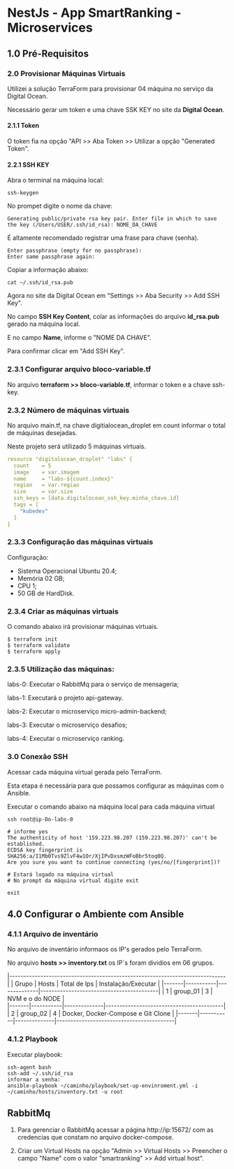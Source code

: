  # NestJs - App SmartRanking - Microservices


## 1.0 Pré-Requisitos


### 2.0 Provisionar Máquinas Virtuais

Utilizei a solução TerraForm para provisionar 04 máquina no serviço da Digital Ocean.

Necessário gerar um token e uma chave SSK KEY no site da **Digital Ocean**.


#### 2.1.1 Token

O token fia na opção "API >> Aba Token >> Utilizar a opção "Generated Token".

#### 2.2.1 SSH KEY

Abra o terminal na máquina local:

```
ssh-keygen
```

No prompet digite o nome da chave:

```
Generating public/private rsa key pair. Enter file in which to save the key (/Users/USER/.ssh/id_rsa): NOME_DA_CHAVE
```

É altamente recomendado registrar uma frase para chave (senha).

```
Enter passphrase (empty for no passphrase):
Enter same passphrase again:
```

Copiar a informação abaixo:

```
cat ~/.ssh/id_rsa.pub
```

Agora no site da Digital Ocean em "Settings >> Aba Security >> Add SSH Key".

No campo **SSH Key Content**, colar as informações do arquivo **id_rsa.pub** gerado na máquina local.

E no campo **Name**, informe o "NOME DA CHAVE".

Para confirmar clicar em "Add SSH Key".


### 2.3.1 Configurar arquivo bloco-variable.tf

No arquivo **terraform >> bloco-variable.tf**, informar o token e a chave ssh-key.

### 2.3.2 Número de máquinas virtuais

No arquivo main.tf, na chave digitialocean_droplet em count informar o total de máquinas desejadas.

Neste projeto será utilizado 5 máquinas virtuais.

``` yaml
resource "digitalocean_droplet" "labs" {
  count    = 5
  image    = var.imagem
  name     = "labs-${count.index}"
  region   = var.regiao
  size     = var.size
  ssh_keys = [data.digitalocean_ssh_key.minha_chave.id]
  tags = [
    "kubedev"
  ]
}
```

### 2.3.3 Configuração das máquinas virtuais

Configuração:

- Sistema Operacional Ubuntu 20.4;
- Memória 02 GB;
- CPU 1;
- 50 GB de HardDisk.


### 2.3.4 Criar as máquinas virtuais

O comando abaixo irá provisionar máquinas virtuais.

```
$ terraform init
$ terraform validate
$ terraform apply
```

### 2.3.5 Utilização das máquinas:

labs-0: Executar o RabbitMq para o serviço de mensageria;

labs-1: Executará o projeto api-gateway.

labs-2: Executar o microserviço micro-admin-backend;

labs-3: Executar o microserviço desafios;

labs-4: Executar o microserviço ranking.


### 3.0 Conexão SSH

Acessar cada máquina virtual gerada pelo TerraForm.

Esta etapa é necessária para que possamos configurar as máquinas com o Ansible.

Executar o comando abaixo na máquina local para cada máquina virtual

```
ssh root@ip-Do-labs-0

# informe yes
The authenticity of host '159.223.98.207 (159.223.98.207)' can't be established.
ECDSA key fingerprint is SHA256:a/I1Mb0Tvs9ZlvF4w1Or/XjIPvDxsmzWFoBbr5toq0Q.
Are you sure you want to continue connecting (yes/no/[fingerprint])?

# Estará logado na máquina virtual
# No prompt da máquina virtual digite exit

exit
```

## 4.0 Configurar o Ambiente com Ansible

### 4.1.1 Arquivo de inventário

No arquivo de inventário informaos os IP's gerados pelo TerraForm.

No arquivo **hosts >> inventory.txt** os IP´s foram dividios em 06 grupos.

|-----------------------------------------------------------------------------|
| Grupo | Hosts     | Total de Ips | Instalação/Executar                      | 
|-------|-----------|--------------|------------------------------------------|
|   1   | group_01  |      3       | NVM e o do NODE                          |  
|-------|-----------|--------------|------------------------------------------|
|   2   | group_02  |      4       | Docker, Docker-Compose e Git Clone       |
|-------|-----------|--------------|------------------------------------------|


### 4.1.2 Playbook

Executar playbook:

```
ssh-agent bash
ssh-add ~/.ssh/id_rsa
informar a senha:
ansible-playbook ~/caminho/playbook/set-up-envinroment.yml -i ~/caminho/hosts/inventory.txt -u root
```



## RabbitMq

1. Para gerenciar o RabbitMq acessar a página http://ip:15672/ com as credencias que constam no arquivo docker-compose.

2. Criar um Virtual Hosts na opção "Admin >> Virtual Hosts >> Preencher o campo "Name" com o valor "smartranking" >> Add virtual host".


